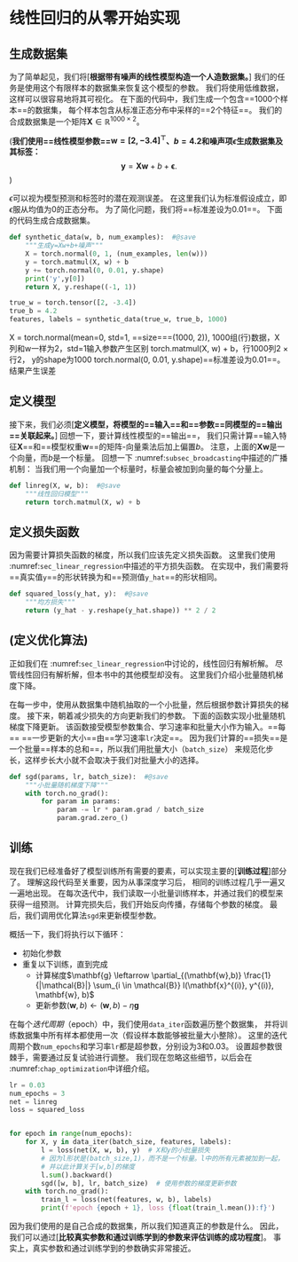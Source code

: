 # 线性回归的从零开始实现
## 生成数据集

为了简单起见，我们将\[**根据带有噪声的线性模型构造一个人造数据集。**]
我们的任务是使用这个有限样本的数据集来恢复这个模型的参数。
我们将使用低维数据，这样可以很容易地将其可视化。
在下面的代码中，我们生成一个包含==1000个样本==的数据集，
每个样本包含从标准正态分布中采样的==2个特征==。
我们的合成数据集是一个矩阵$\mathbf{X}\in \mathbb{R}^{1000 \times 2}$。

(**我们使用==线性模型参数==$\mathbf{w} = [2, -3.4]^\top$、$b = 4.2$和噪声项$\epsilon$生成数据集及其标签：**
$$\mathbf{y}= \mathbf{X} \mathbf{w} + b + \mathbf\epsilon.$$)

$\epsilon$可以视为模型预测和标签时的潜在观测误差。
在这里我们认为标准假设成立，即$\epsilon$服从均值为0的正态分布。
为了简化问题，我们将==标准差设为0.01==。
下面的代码生成合成数据集。
```python
def synthetic_data(w, b, num_examples):  #@save
    """生成y=Xw+b+噪声"""
    X = torch.normal(0, 1, (num_examples, len(w)))
    y = torch.matmul(X, w) + b
    y += torch.normal(0, 0.01, y.shape)
    print('y',y[0])
    return X, y.reshape((-1, 1))

true_w = torch.tensor([2, -3.4])
true_b = 4.2
features, labels = synthetic_data(true_w, true_b, 1000)
```
X = torch.normal(mean=0, std=1, ==size==\=(1000, 2)), 1000组(行)数据，X 列和w一样为2，std=1输入参数产生区别
torch.matmul(X, w) + b，行1000列2 × 行2， y的shape为1000
torch.normal(0, 0.01, y.shape)==标准差设为0.01==。结果产生误差





## 定义模型
接下来，我们必须\[**定义模型，将模型的==输入==和==参数==同模型的==输出==关联起来。**]
回想一下，要计算线性模型的==输出==，
我们只需计算==输入特征$\mathbf{X}$==和==模型权重$\mathbf{w}$==的矩阵-向量乘法后加上偏置$b$。
注意，上面的$\mathbf{Xw}$是一个向量，而$b$是一个标量。
回想一下 :numref:`subsec_broadcasting`中描述的广播机制：
当我们用一个向量加一个标量时，标量会被加到向量的每个分量上。
```python
def linreg(X, w, b):  #@save
    """线性回归模型"""
    return torch.matmul(X, w) + b
```
## **定义损失函数**
因为需要计算损失函数的梯度，所以我们应该先定义损失函数。
这里我们使用 :numref:`sec_linear_regression`中描述的平方损失函数。
在实现中，我们需要将==真实值`y`==的形状转换为和==预测值`y_hat`==的形状相同。
```python
def squared_loss(y_hat, y):  #@save
    """均方损失"""
    return (y_hat - y.reshape(y_hat.shape)) ** 2 / 2
```
## (**定义优化算法**)

正如我们在 :numref:`sec_linear_regression`中讨论的，线性回归有解析解。
尽管线性回归有解析解，但本书中的其他模型却没有。
这里我们介绍小批量随机梯度下降。

在每一步中，使用从数据集中随机抽取的一个小批量，然后根据参数计算损失的梯度。
接下来，朝着减少损失的方向更新我们的参数。
下面的函数实现小批量随机梯度下降更新。
该函数接受模型参数集合、学习速率和批量大小作为输入。==每==
==一步更新的大小==由==学习速率`lr`决定==。
因为我们计算的==损失==是一个批量==样本的总和==，所以我们用批量大小（`batch_size`）
来规范化步长，这样步长大小就不会取决于我们对批量大小的选择。
```python
def sgd(params, lr, batch_size):  #@save
    """小批量随机梯度下降"""
    with torch.no_grad():
        for param in params:
            param -= lr * param.grad / batch_size
            param.grad.zero_()
```



## 训练

现在我们已经准备好了模型训练所有需要的要素，可以实现主要的\[**训练过程**]部分了。
理解这段代码至关重要，因为从事深度学习后，
相同的训练过程几乎一遍又一遍地出现。
在每次迭代中，我们读取一小批量训练样本，并通过我们的模型来获得一组预测。
计算完损失后，我们开始反向传播，存储每个参数的梯度。
最后，我们调用优化算法`sgd`来更新模型参数。

概括一下，我们将执行以下循环：

* 初始化参数
* 重复以下训练，直到完成
    * 计算梯度$\mathbf{g} \leftarrow \partial_{(\mathbf{w},b)} \frac{1}{|\mathcal{B}|} \sum_{i \in \mathcal{B}} l(\mathbf{x}^{(i)}, y^{(i)}, \mathbf{w}, b)$
    * 更新参数$(\mathbf{w}, b) \leftarrow (\mathbf{w}, b) - \eta \mathbf{g}$

在每个*迭代周期*（epoch）中，我们使用`data_iter`函数遍历整个数据集，
并将训练数据集中所有样本都使用一次（假设样本数能够被批量大小整除）。
这里的迭代周期个数`num_epochs`和学习率`lr`都是超参数，分别设为3和0.03。
设置超参数很棘手，需要通过反复试验进行调整。
我们现在忽略这些细节，以后会在 :numref:`chap_optimization`中详细介绍。
```python
lr = 0.03
num_epochs = 3
net = linreg
loss = squared_loss


for epoch in range(num_epochs):
    for X, y in data_iter(batch_size, features, labels):
        l = loss(net(X, w, b), y)  # X和y的小批量损失
        # 因为l形状是(batch_size,1)，而不是一个标量。l中的所有元素被加到一起，
        # 并以此计算关于[w,b]的梯度
        l.sum().backward()
        sgd([w, b], lr, batch_size)  # 使用参数的梯度更新参数
    with torch.no_grad():
        train_l = loss(net(features, w, b), labels)
        print(f'epoch {epoch + 1}, loss {float(train_l.mean()):f}')
```

因为我们使用的是自己合成的数据集，所以我们知道真正的参数是什么。 因此，我们可以通过\[**比较真实参数和通过训练学到的参数来评估训练的成功程度**]。 事实上，真实参数和通过训练学到的参数确实非常接近。

